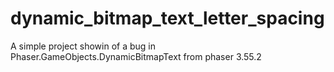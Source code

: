 # dynamic_bitmap_text_letter_spacing
A simple project showin of a bug in Phaser.GameObjects.DynamicBitmapText from phaser 3.55.2
